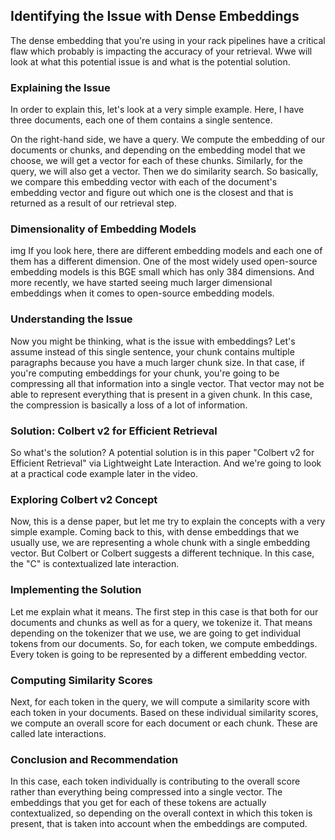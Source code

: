 ## Identifying the Issue with Dense Embeddings
The dense embedding that you're using in your rack pipelines have a critical flaw which probably is impacting the accuracy of your retrieval. 
Wwe will look at what this potential issue is and what is the potential solution.

### Explaining the Issue
In order to explain this, let's look at a very simple example. 
Here, I have three documents, each one of them contains a single sentence. 

On the right-hand side, we have a query. We compute the embedding of our documents or chunks, and depending on the embedding model that we choose, we will get a vector for each of these chunks. 
Similarly, for the query, we will also get a vector. Then we do similarity search. So basically, we compare this embedding vector with each of the document's embedding vector and figure out which one is the closest and that is returned as a result of our retrieval step.

### Dimensionality of Embedding Models
img
If you look here, there are different embedding models and each one of them has a different dimension. One of the most widely used open-source embedding models is this BGE small which has only 384 dimensions. And more recently, we have started seeing much larger dimensional embeddings when it comes to open-source embedding models.

### Understanding the Issue
Now you might be thinking, what is the issue with embeddings? Let's assume instead of this single sentence, your chunk contains multiple paragraphs because you have a much larger chunk size. In that case, if you're computing embeddings for your chunk, you're going to be compressing all that information into a single vector. That vector may not be able to represent everything that is present in a given chunk. 
In this case, the compression is basically a loss of a lot of information.

### Solution: Colbert v2 for Efficient Retrieval
So what's the solution? A potential solution is in this paper "Colbert v2 for Efficient Retrieval" via Lightweight Late Interaction. And we're going to look at a practical code example later in the video.

### Exploring Colbert v2 Concept
Now, this is a dense paper, but let me try to explain the concepts with a very simple example. Coming back to this, with dense embeddings that we usually use, we are representing a whole chunk with a single embedding vector. But Colbert or Colbert suggests a different technique. In this case, the "C" is contextualized late interaction.

### Implementing the Solution
Let me explain what it means. The first step in this case is that both for our documents and chunks as well as for a query, we tokenize it. That means depending on the tokenizer that we use, we are going to get individual tokens from our documents. So, for each token, we compute embeddings. Every token is going to be represented by a different embedding vector.

### Computing Similarity Scores
Next, for each token in the query, we will compute a similarity score with each token in your documents. Based on these individual similarity scores, we compute an overall score for each document or each chunk. These are called late interactions.

### Conclusion and Recommendation
In this case, each token individually is contributing to the overall score rather than everything being compressed into a single vector. The embeddings that you get for each of these tokens are actually contextualized, so depending on the overall context in which this token is present, that is taken into account when the embeddings are computed.

